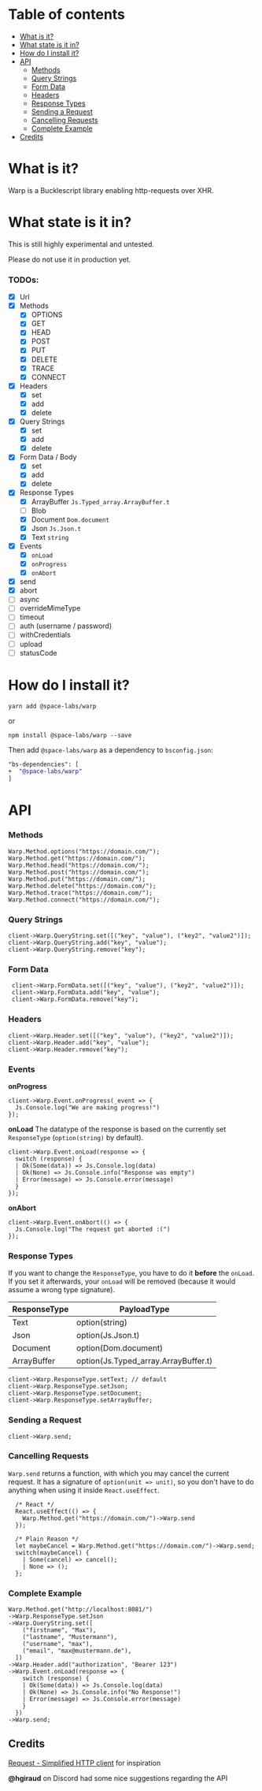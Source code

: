 # Table of contents

- [What is it?](#what-is-it)
- [What state is it in?](#what-state-is-it-in)
- [How do I install it?](#how-do-i-install-it)
- [API](#api)
  - [Methods](#methods)
  - [Query Strings](#query-strings)
  - [Form Data](#form-data)
  - [Headers](#headers)
  - [Response Types](#response-types)
  - [Sending a Request](#sending-a-request)
  - [Cancelling Requests](#cancelling-requests)
  - [Complete Example](#complete-example)
- [Credits](#credits)

# What is it?

Warp is a Bucklescript library enabling http-requests over XHR.

# What state is it in?

This is still highly experimental and untested.

Please do not use it in production yet.

### TODOs:

- [x] Url
- [x] Methods
  - [x] OPTIONS
  - [x] GET
  - [x] HEAD
  - [x] POST
  - [x] PUT
  - [x] DELETE
  - [x] TRACE
  - [x] CONNECT
- [x] Headers
  - [x] set
  - [x] add
  - [x] delete
- [x] Query Strings
  - [x] set
  - [x] add
  - [x] delete
- [x] Form Data / Body
  - [x] set
  - [x] add
  - [x] delete
- [x] Response Types
  - [x] ArrayBuffer `Js.Typed_array.ArrayBuffer.t`
  - [ ] Blob
  - [x] Document `Dom.document`
  - [x] Json `Js.Json.t`
  - [x] Text `string`
- [x] Events
  - [x] `onLoad`
  - [x] `onProgress`
  - [x] `onAbort`
- [x] send
- [x] abort
- [ ] async
- [ ] overrideMimeType
- [ ] timeout
- [ ] auth (username / password)
- [ ] withCredentials
- [ ] upload
- [ ] statusCode

# How do I install it?

```
yarn add @space-labs/warp
```

or

```
npm install @space-labs/warp --save
```

Then add `@space-labs/warp` as a dependency to `bsconfig.json`:

```diff
"bs-dependencies": [
+  "@space-labs/warp"
]
```

# API

### Methods

```reason
Warp.Method.options("https://domain.com/");
Warp.Method.get("https://domain.com/");
Warp.Method.head("https://domain.com/");
Warp.Method.post("https://domain.com/");
Warp.Method.put("https://domain.com/");
Warp.Method.delete("https://domain.com/");
Warp.Method.trace("https://domain.com/");
Warp.Method.connect("https://domain.com/");
```

### Query Strings

```reason
client->Warp.QueryString.set([("key", "value"), ("key2", "value2")]);
client->Warp.QueryString.add("key", "value");
client->Warp.QueryString.remove("key");
```

### Form Data

```reason
 client->Warp.FormData.set([("key", "value"), ("key2", "value2")]);
 client->Warp.FormData.add("key", "value");
 client->Warp.FormData.remove("key");
```

### Headers

```reason
client->Warp.Header.set([("key", "value"), ("key2", "value2")]);
client->Warp.Header.add("key", "value");
client->Warp.Header.remove("key");
```

### Events

**onProgress**

```reason
client->Warp.Event.onProgress(_event => {
  Js.Console.log("We are making progress!")
});
```

**onLoad** The datatype of the response is based on the currently set `ResponseType` (`option(string)` by default).

```reason
client->Warp.Event.onLoad(response => {
  switch (response) {
  | Ok(Some(data)) => Js.Console.log(data)
  | Ok(None) => Js.Console.info("Response was empty")
  | Error(message) => Js.Console.error(message)
  }
});
```

**onAbort**

```reason
client->Warp.Event.onAbort(() => {
  Js.Console.log("The request got aborted :(")
});
```

### Response Types

If you want to change the `ResponseType`, you have to do it **before** the `onLoad`. If you set it afterwards, your
`onLoad` will be removed (because it would assume a wrong type signature).

| ResponseType | PayloadType                          |
| ------------ | ------------------------------------ |
| Text         | option(string)                       |
| Json         | option(Js.Json.t)                    |
| Document     | option(Dom.document)                 |
| ArrayBuffer  | option(Js.Typed_array.ArrayBuffer.t) |

```reason
client->Warp.ResponseType.setText; // default
client->Warp.ResponseType.setJson;
client->Warp.ResponseType.setDocument;
client->Warp.ResponseType.setArrayBuffer;
```

### Sending a Request

```reason
client->Warp.send;
```

### Cancelling Requests

`Warp.send` returns a function, with which you may cancel the current request. It has a signature of
`option(unit => unit)`, so you don't have to do anything when using it inside `React.useEffect`.

```reason
  /* React */
  React.useEffect(() => {
    Warp.Method.get("https://domain.com/")->Warp.send
  });

  /* Plain Reason */
  let maybeCancel = Warp.Method.get("https://domain.com/")->Warp.send;
  switch(maybeCancel) {
    | Some(cancel) => cancel();
    | None => ();
  };
```

### Complete Example

```reason
Warp.Method.get("http://localhost:8081/")
->Warp.ResponseType.setJson
->Warp.QueryString.set([
    ("firstname", "Max"),
    ("lastname", "Mustermann"),
    ("username", "max"),
    ("email", "max@mustermann.de"),
  ])
->Warp.Header.add("authorization", "Bearer 123")
->Warp.Event.onLoad(response => {
    switch (response) {
    | Ok(Some(data)) => Js.Console.log(data)
    | Ok(None) => Js.Console.info("No Response!")
    | Error(message) => Js.Console.error(message)
    }
  })
->Warp.send;
```

## Credits

[Request - Simplified HTTP client](https://github.com/request/request) for inspiration

**@hgiraud** on Discord had some nice suggestions regarding the API
